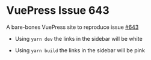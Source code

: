 # VuePress Issue 643 

A bare-bones VuePress site to reproduce issue [#643](https://github.com/vuejs/vuepress/issues/643)

* Using `yarn dev` the links in the sidebar will be white

* Using `yarn build` the links in the sidebar will be pink 

